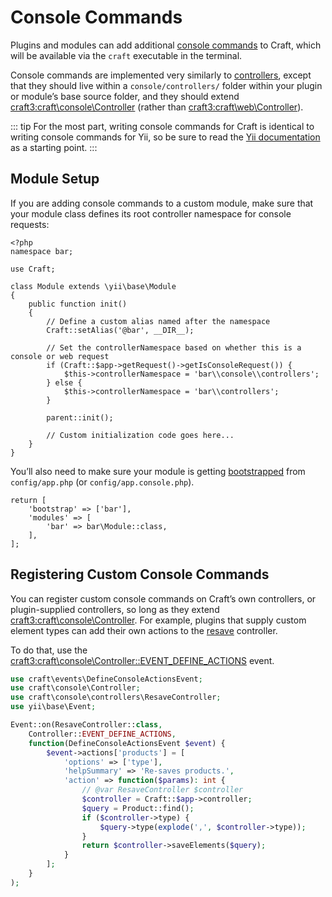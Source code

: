 # Console Commands

Plugins and modules can add additional [console commands](../console-commands.md) to Craft, which will be available via the `craft` executable in the terminal.

Console commands are implemented very similarly to [controllers](controllers.md), except that they should live within a `console/controllers/` folder within your plugin or module’s base source folder, and they should extend <craft3:craft\console\Controller> (rather than <craft3:craft\web\Controller>).

::: tip
For the most part, writing console commands for Craft is identical to writing console commands for Yii, so be sure to read the [Yii documentation][yii] as a starting point.
:::

## Module Setup

If you are adding console commands to a custom module, make sure that your module class defines its root controller namespace for console requests:

```php{14,15}
<?php
namespace bar;

use Craft;

class Module extends \yii\base\Module
{
    public function init()
    {
        // Define a custom alias named after the namespace
        Craft::setAlias('@bar', __DIR__);

        // Set the controllerNamespace based on whether this is a console or web request
        if (Craft::$app->getRequest()->getIsConsoleRequest()) {
            $this->controllerNamespace = 'bar\\console\\controllers';
        } else {
            $this->controllerNamespace = 'bar\\controllers';
        }

        parent::init();

        // Custom initialization code goes here...
    }
}
```

You’ll also need to make sure your module is getting [bootstrapped](https://www.yiiframework.com/doc/guide/2.0/en/runtime-bootstrapping) from `config/app.php` (or `config/app.console.php`).

```php{2}
return [
    'bootstrap' => ['bar'],
    'modules' => [
        'bar' => bar\Module::class,
    ],
];
```

## Registering Custom Console Commands

You can register custom console commands on Craft’s own controllers, or plugin-supplied controllers, so long as they extend <craft3:craft\console\Controller>. For example, plugins that supply custom element types can add their own actions to the [resave](craft3:craft\console\controllers\ResaveController) controller.

To do that, use the <craft3:craft\console\Controller::EVENT_DEFINE_ACTIONS> event.

```php
use craft\events\DefineConsoleActionsEvent;
use craft\console\Controller;
use craft\console\controllers\ResaveController;
use yii\base\Event;

Event::on(ResaveController::class,
    Controller::EVENT_DEFINE_ACTIONS,
    function(DefineConsoleActionsEvent $event) {
        $event->actions['products'] = [
            'options' => ['type'],
            'helpSummary' => 'Re-saves products.',
            'action' => function($params): int {
                // @var ResaveController $controller
                $controller = Craft::$app->controller;
                $query = Product::find();
                if ($controller->type) {
                    $query->type(explode(',', $controller->type));
                }
                return $controller->saveElements($query);
            }
        ];
    }
);
```

[yii]: https://www.yiiframework.com/doc/guide/2.0/en/tutorial-console#create-command
